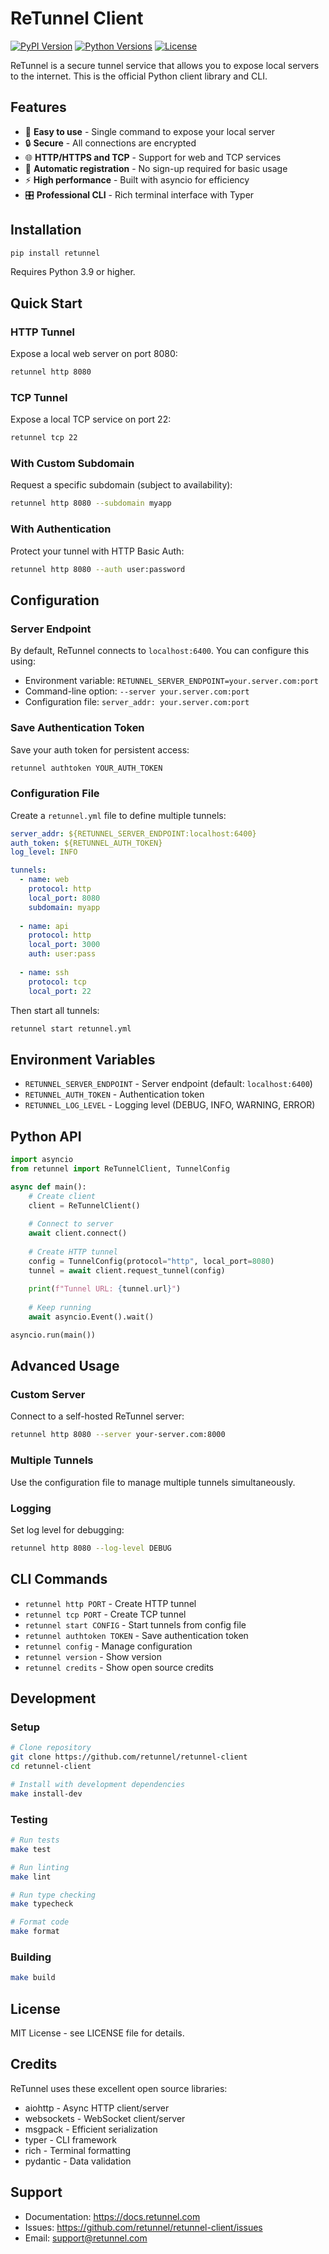 # ReTunnel Client

[![PyPI Version](https://badge.fury.io/py/retunnel.svg)](https://pypi.org/project/retunnel/)
[![Python Versions](https://img.shields.io/pypi/pyversions/retunnel.svg)](https://pypi.org/project/retunnel/)
[![License](https://img.shields.io/badge/License-MIT-blue.svg)](LICENSE)

ReTunnel is a secure tunnel service that allows you to expose local servers to the internet. This is the official Python client library and CLI.

## Features

- 🚀 **Easy to use** - Single command to expose your local server
- 🔒 **Secure** - All connections are encrypted
- 🌐 **HTTP/HTTPS and TCP** - Support for web and TCP services
- 🔑 **Automatic registration** - No sign-up required for basic usage
- ⚡ **High performance** - Built with asyncio for efficiency
- 🎛️ **Professional CLI** - Rich terminal interface with Typer

## Installation

```bash
pip install retunnel
```

Requires Python 3.9 or higher.

## Quick Start

### HTTP Tunnel

Expose a local web server on port 8080:

```bash
retunnel http 8080
```

### TCP Tunnel

Expose a local TCP service on port 22:

```bash
retunnel tcp 22
```

### With Custom Subdomain

Request a specific subdomain (subject to availability):

```bash
retunnel http 8080 --subdomain myapp
```

### With Authentication

Protect your tunnel with HTTP Basic Auth:

```bash
retunnel http 8080 --auth user:password
```

## Configuration

### Server Endpoint

By default, ReTunnel connects to `localhost:6400`. You can configure this using:

- Environment variable: `RETUNNEL_SERVER_ENDPOINT=your.server.com:port`
- Command-line option: `--server your.server.com:port`
- Configuration file: `server_addr: your.server.com:port`

### Save Authentication Token

Save your auth token for persistent access:

```bash
retunnel authtoken YOUR_AUTH_TOKEN
```

### Configuration File

Create a `retunnel.yml` file to define multiple tunnels:

```yaml
server_addr: ${RETUNNEL_SERVER_ENDPOINT:localhost:6400}
auth_token: ${RETUNNEL_AUTH_TOKEN}
log_level: INFO

tunnels:
  - name: web
    protocol: http
    local_port: 8080
    subdomain: myapp
    
  - name: api
    protocol: http
    local_port: 3000
    auth: user:pass
    
  - name: ssh
    protocol: tcp
    local_port: 22
```

Then start all tunnels:

```bash
retunnel start retunnel.yml
```

## Environment Variables

- `RETUNNEL_SERVER_ENDPOINT` - Server endpoint (default: `localhost:6400`)
- `RETUNNEL_AUTH_TOKEN` - Authentication token
- `RETUNNEL_LOG_LEVEL` - Logging level (DEBUG, INFO, WARNING, ERROR)

## Python API

```python
import asyncio
from retunnel import ReTunnelClient, TunnelConfig

async def main():
    # Create client
    client = ReTunnelClient()
    
    # Connect to server
    await client.connect()
    
    # Create HTTP tunnel
    config = TunnelConfig(protocol="http", local_port=8080)
    tunnel = await client.request_tunnel(config)
    
    print(f"Tunnel URL: {tunnel.url}")
    
    # Keep running
    await asyncio.Event().wait()

asyncio.run(main())
```

## Advanced Usage

### Custom Server

Connect to a self-hosted ReTunnel server:

```bash
retunnel http 8080 --server your-server.com:8000
```

### Multiple Tunnels

Use the configuration file to manage multiple tunnels simultaneously.

### Logging

Set log level for debugging:

```bash
retunnel http 8080 --log-level DEBUG
```

## CLI Commands

- `retunnel http PORT` - Create HTTP tunnel
- `retunnel tcp PORT` - Create TCP tunnel
- `retunnel start CONFIG` - Start tunnels from config file
- `retunnel authtoken TOKEN` - Save authentication token
- `retunnel config` - Manage configuration
- `retunnel version` - Show version
- `retunnel credits` - Show open source credits

## Development

### Setup

```bash
# Clone repository
git clone https://github.com/retunnel/retunnel-client
cd retunnel-client

# Install with development dependencies
make install-dev
```

### Testing

```bash
# Run tests
make test

# Run linting
make lint

# Run type checking
make typecheck

# Format code
make format
```

### Building

```bash
make build
```

## License

MIT License - see LICENSE file for details.

## Credits

ReTunnel uses these excellent open source libraries:

- aiohttp - Async HTTP client/server
- websockets - WebSocket client/server
- msgpack - Efficient serialization
- typer - CLI framework
- rich - Terminal formatting
- pydantic - Data validation

## Support

- Documentation: https://docs.retunnel.com
- Issues: https://github.com/retunnel/retunnel-client/issues
- Email: support@retunnel.com
